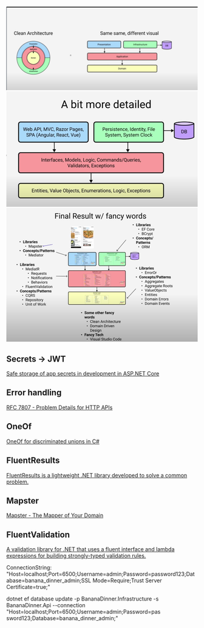 ![alt text](images/image.png)
![alt text](images/image-1.png)
![alt text](images/image-2.png)

## Secrets -> JWT

[Safe storage of app secrets in development in ASP.NET Core](https://learn.microsoft.com/en-us/aspnet/core/security/app-secrets?view=aspnetcore-8.0&tabs=windows)

## Error handling

[RFC 7807 - Problem Details for HTTP APIs](https://datatracker.ietf.org/doc/html/rfc7807)

## OneOf

[OneOf for discriminated unions in C#](https://github.com/mcintyre321/OneOf)

## FluentResults

[FluentResults is a lightweight .NET library developed to solve a common problem.](https://github.com/altmann/FluentResults)

## Mapster

[Mapster - The Mapper of Your Domain](https://github.com/MapsterMapper/Mapster)

## FluentValidation

[A validation library for .NET that uses a fluent interface and lambda expressions for building strongly-typed validation rules.](https://github.com/FluentValidation/FluentValidation)

ConnectionString: "Host=localhost;Port=6500;Username=admin;Password=password123;Database=banana_dinner_admin;SSL Mode=Require;Trust Server Certificate=true;"

dotnet ef database update -p BananaDinner.Infrastructure -s BananaDinner.Api --connection "Host=localhost;Port=6500;Username=admin;Password=pas
sword123;Database=banana_dinner_admin;"
